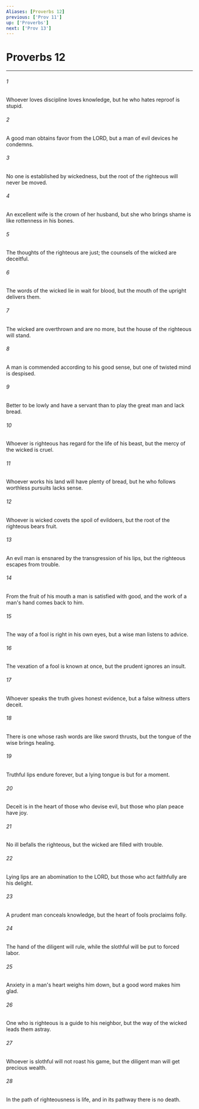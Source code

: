 ```yaml
---
Aliases: [Proverbs 12]
previous: ['Prov 11']
up: ['Proverbs']
next: ['Prov 13']
---
```

# Proverbs 12

***

 

###### 1 
Whoever loves discipline loves knowledge, 
 but he who hates reproof is stupid. 
 
 

###### 2 
A good man obtains favor from the LORD, 
 but a man of evil devices he condemns. 
 
 

###### 3 
No one is established by wickedness, 
 but the root of the righteous will never be moved. 
 
 

###### 4 
An excellent wife is the crown of her husband, 
 but she who brings shame is like rottenness in his bones. 
 
 

###### 5 
The thoughts of the righteous are just; 
 the counsels of the wicked are deceitful. 
 
 

###### 6 
The words of the wicked lie in wait for blood, 
 but the mouth of the upright delivers them. 
 
 

###### 7 
The wicked are overthrown and are no more, 
 but the house of the righteous will stand. 
 
 

###### 8 
A man is commended according to his good sense, 
 but one of twisted mind is despised. 
 
 

###### 9 
Better to be lowly and have a servant 
 than to play the great man and lack bread. 
 
 

###### 10 
Whoever is righteous has regard for the life of his beast, 
 but the mercy of the wicked is cruel. 
 
 

###### 11 
Whoever works his land will have plenty of bread, 
 but he who follows worthless pursuits lacks sense. 
 
 

###### 12 
Whoever is wicked covets the spoil of evildoers, 
 but the root of the righteous bears fruit. 
 
 

###### 13 
An evil man is ensnared by the transgression of his lips, 
 but the righteous escapes from trouble. 
 
 

###### 14 
From the fruit of his mouth a man is satisfied with good, 
 and the work of a man's hand comes back to him. 
 
 

###### 15 
The way of a fool is right in his own eyes, 
 but a wise man listens to advice. 
 
 

###### 16 
The vexation of a fool is known at once, 
 but the prudent ignores an insult. 
 
 

###### 17 
Whoever speaks the truth gives honest evidence, 
 but a false witness utters deceit. 
 
 

###### 18 
There is one whose rash words are like sword thrusts, 
 but the tongue of the wise brings healing. 
 
 

###### 19 
Truthful lips endure forever, 
 but a lying tongue is but for a moment. 
 
 

###### 20 
Deceit is in the heart of those who devise evil, 
 but those who plan peace have joy. 
 
 

###### 21 
No ill befalls the righteous, 
 but the wicked are filled with trouble. 
 
 

###### 22 
Lying lips are an abomination to the LORD, 
 but those who act faithfully are his delight. 
 
 

###### 23 
A prudent man conceals knowledge, 
 but the heart of fools proclaims folly. 
 
 

###### 24 
The hand of the diligent will rule, 
 while the slothful will be put to forced labor. 
 
 

###### 25 
Anxiety in a man's heart weighs him down, 
 but a good word makes him glad. 
 
 

###### 26 
One who is righteous is a guide to his neighbor, 
 but the way of the wicked leads them astray. 
 
 

###### 27 
Whoever is slothful will not roast his game, 
 but the diligent man will get precious wealth. 
 
 

###### 28 
In the path of righteousness is life, 
 and in its pathway there is no death.
 
